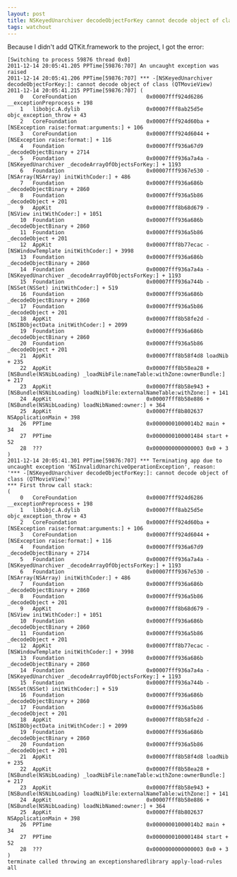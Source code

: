 ```yaml
---
layout: post
title: NSKeyedUnarchiver decodeObjectForKey cannot decode object of class
tags: watchout
---
```


Because I didn't add QTKit.framework to the project, I got the error:


    [Switching to process 59876 thread 0x0]
    2011-12-14 20:05:41.205 PPTime[59876:707] An uncaught exception was raised
    2011-12-14 20:05:41.206 PPTime[59876:707] *** -[NSKeyedUnarchiver decodeObjectForKey:]: cannot decode object of class (QTMovieView)
    2011-12-14 20:05:41.215 PPTime[59876:707] (
    	0   CoreFoundation                      0x00007fff924d6286 __exceptionPreprocess + 198
    	1   libobjc.A.dylib                     0x00007fff8ab25d5e objc_exception_throw + 43
    	2   CoreFoundation                      0x00007fff924d60ba +[NSException raise:format:arguments:] + 106
    	3   CoreFoundation                      0x00007fff924d6044 +[NSException raise:format:] + 116
    	4   Foundation                          0x00007fff936a67d9 _decodeObjectBinary + 2714
    	5   Foundation                          0x00007fff936a7a4a -[NSKeyedUnarchiver _decodeArrayOfObjectsForKey:] + 1193
    	6   Foundation                          0x00007fff9367e530 -[NSArray(NSArray) initWithCoder:] + 486
    	7   Foundation                          0x00007fff936a686b _decodeObjectBinary + 2860
    	8   Foundation                          0x00007fff936a5b86 _decodeObject + 201
    	9   AppKit                              0x00007fff8b68d679 -[NSView initWithCoder:] + 1051
    	10  Foundation                          0x00007fff936a686b _decodeObjectBinary + 2860
    	11  Foundation                          0x00007fff936a5b86 _decodeObject + 201
    	12  AppKit                              0x00007fff8b77ecac -[NSWindowTemplate initWithCoder:] + 3998
    	13  Foundation                          0x00007fff936a686b _decodeObjectBinary + 2860
    	14  Foundation                          0x00007fff936a7a4a -[NSKeyedUnarchiver _decodeArrayOfObjectsForKey:] + 1193
    	15  Foundation                          0x00007fff936a744b -[NSSet(NSSet) initWithCoder:] + 519
    	16  Foundation                          0x00007fff936a686b _decodeObjectBinary + 2860
    	17  Foundation                          0x00007fff936a5b86 _decodeObject + 201
    	18  AppKit                              0x00007fff8b58fe2d -[NSIBObjectData initWithCoder:] + 2099
    	19  Foundation                          0x00007fff936a686b _decodeObjectBinary + 2860
    	20  Foundation                          0x00007fff936a5b86 _decodeObject + 201
    	21  AppKit                              0x00007fff8b58f4d8 loadNib + 235
    	22  AppKit                              0x00007fff8b58ea28 +[NSBundle(NSNibLoading) _loadNibFile:nameTable:withZone:ownerBundle:] + 217
    	23  AppKit                              0x00007fff8b58e943 +[NSBundle(NSNibLoading) loadNibFile:externalNameTable:withZone:] + 141
    	24  AppKit                              0x00007fff8b58e886 +[NSBundle(NSNibLoading) loadNibNamed:owner:] + 364
    	25  AppKit                              0x00007fff8b802637 NSApplicationMain + 398
    	26  PPTime                              0x00000001000014b2 main + 34
    	27  PPTime                              0x0000000100001484 start + 52
    	28  ???                                 0x0000000000000003 0x0 + 3
    )
    2011-12-14 20:05:41.301 PPTime[59876:707] *** Terminating app due to uncaught exception 'NSInvalidUnarchiveOperationException', reason: '*** -[NSKeyedUnarchiver decodeObjectForKey:]: cannot decode object of class (QTMovieView)'
    *** First throw call stack:
    (
    	0   CoreFoundation                      0x00007fff924d6286 __exceptionPreprocess + 198
    	1   libobjc.A.dylib                     0x00007fff8ab25d5e objc_exception_throw + 43
    	2   CoreFoundation                      0x00007fff924d60ba +[NSException raise:format:arguments:] + 106
    	3   CoreFoundation                      0x00007fff924d6044 +[NSException raise:format:] + 116
    	4   Foundation                          0x00007fff936a67d9 _decodeObjectBinary + 2714
    	5   Foundation                          0x00007fff936a7a4a -[NSKeyedUnarchiver _decodeArrayOfObjectsForKey:] + 1193
    	6   Foundation                          0x00007fff9367e530 -[NSArray(NSArray) initWithCoder:] + 486
    	7   Foundation                          0x00007fff936a686b _decodeObjectBinary + 2860
    	8   Foundation                          0x00007fff936a5b86 _decodeObject + 201
    	9   AppKit                              0x00007fff8b68d679 -[NSView initWithCoder:] + 1051
    	10  Foundation                          0x00007fff936a686b _decodeObjectBinary + 2860
    	11  Foundation                          0x00007fff936a5b86 _decodeObject + 201
    	12  AppKit                              0x00007fff8b77ecac -[NSWindowTemplate initWithCoder:] + 3998
    	13  Foundation                          0x00007fff936a686b _decodeObjectBinary + 2860
    	14  Foundation                          0x00007fff936a7a4a -[NSKeyedUnarchiver _decodeArrayOfObjectsForKey:] + 1193
    	15  Foundation                          0x00007fff936a744b -[NSSet(NSSet) initWithCoder:] + 519
    	16  Foundation                          0x00007fff936a686b _decodeObjectBinary + 2860
    	17  Foundation                          0x00007fff936a5b86 _decodeObject + 201
    	18  AppKit                              0x00007fff8b58fe2d -[NSIBObjectData initWithCoder:] + 2099
    	19  Foundation                          0x00007fff936a686b _decodeObjectBinary + 2860
    	20  Foundation                          0x00007fff936a5b86 _decodeObject + 201
    	21  AppKit                              0x00007fff8b58f4d8 loadNib + 235
    	22  AppKit                              0x00007fff8b58ea28 +[NSBundle(NSNibLoading) _loadNibFile:nameTable:withZone:ownerBundle:] + 217
    	23  AppKit                              0x00007fff8b58e943 +[NSBundle(NSNibLoading) loadNibFile:externalNameTable:withZone:] + 141
    	24  AppKit                              0x00007fff8b58e886 +[NSBundle(NSNibLoading) loadNibNamed:owner:] + 364
    	25  AppKit                              0x00007fff8b802637 NSApplicationMain + 398
    	26  PPTime                              0x00000001000014b2 main + 34
    	27  PPTime                              0x0000000100001484 start + 52
    	28  ???                                 0x0000000000000003 0x0 + 3
    )
    terminate called throwing an exceptionsharedlibrary apply-load-rules all
